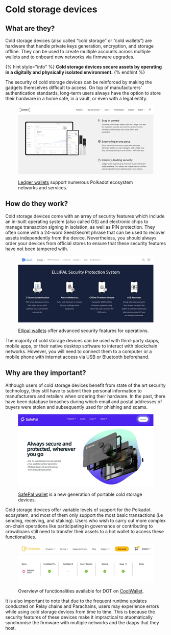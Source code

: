 # Cold storage devices

## What are they?

Cold storage devices (also called “cold storage” or “cold wallets”) are hardware that handle private keys generation, encryption, and storage offline. They can be used to create multiple accounts across multiple wallets and to onboard new networks via firmware upgrades.

{% hint style="info" %}
**Cold storage devices secure assets by operating in a digitally and physically isolated environment.**
{% endhint %}



The security of cold storage devices can be reinforced by making the gadgets themselves difficult to access. On top of manufacturers' authentication standards, long-term users always have the option to store their hardware in a home safe, in a vault, or even with a legal entity.

<figure><img src="../../.gitbook/assets/S_CSDLedger.JPG" alt=""><figcaption><p><a href="https://www.ledger.com/supported-services">Ledger wallets</a> support numerous Polkadot ecosystem networks and services.</p></figcaption></figure>

&#x20;

## How do they work?

Cold storage devices come with an array of security features which include an in-built operating system (also called OS) and electronic chips to manage transaction signing in isolation, as well as PIN protection. They often come with a 24-word Seed/Secret phrase that can be used to recover assets independently from the device. Nevertheless, you should always order your devices from official stores to ensure that these security features have not been tampered with.

<figure><img src="../../.gitbook/assets/S_CSDEllipal.JPG" alt=""><figcaption><p><a href="https://www.ellipal.com/products/ellipal-titan">Ellipal wallets</a> offer advanced security features for operations.</p></figcaption></figure>



The majority of cold storage devices can be used with third-party dapps, mobile apps, or their native desktop software to interact with blockchain networks. However, you will need to connect them to a computer or a mobile phone with internet access via USB or Bluetooth beforehand.&#x20;



## Why are they important?

Although users of cold storage devices benefit from state of the art security technology, they still have to submit their personal information to manufacturers and retailers when ordering their hardware. In the past, there have been database breaches during which email and postal addresses of buyers were stolen and subsequently used for phishing and scams.&#x20;

<figure><img src="../../.gitbook/assets/S_CSDSafePal.JPG" alt=""><figcaption><p><a href="https://store.safepal.com/safepal-s1-hardware-wallet.html">SafePal wallet</a> is a new generation of portable cold storage devices.</p></figcaption></figure>



Cold storage devices offer variable levels of support for the Polkadot ecosystem, and most of them only support the most basic transactions (i.e sending, receiving, and staking). Users who wish to carry out more complex on-chain operations like participating in governance or contributing to crowdloans still need to transfer their assets to a hot wallet to access these functionalities.

<figure><img src="../../.gitbook/assets/S_CSDCoolwalletPro.JPG" alt=""><figcaption><p>Overview of functionalities available for DOT on <a href="https://www.coolwallet.io/supported-crypto-assets/?keyword=&#x26;type=polkadot">CoolWallet</a>.</p></figcaption></figure>



It is also important to note that due to the frequent runtime updates conducted on Relay chains and Parachains, users may experience errors while using cold storage devices from time to time. This is because the security features of these devices make it impractical to atuomatically synchronise the firmware with multiple networks and the dapps that they host.&#x20;

